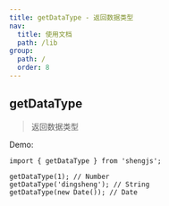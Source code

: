 ```yaml
---
title: getDataType - 返回数据类型
nav:
  title: 使用文档
  path: /lib
group:
  path: /
  order: 8
---
```


## getDataType

> 返回数据类型

Demo:

```tsx | pure
import { getDataType } from 'shengjs';

getDataType(1); // Number
getDataType('dingsheng'); // String
getDataType(new Date()); // Date
```
